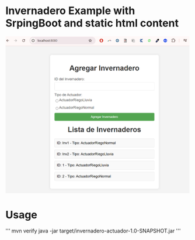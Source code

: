 # Invernadero Example with SrpingBoot and static html content
![Demo](https://github.com/AdanRuiz/SpringBootStaticInv/blob/master/index.png?raw=true)


# Usage
'''
mvn verify
java -jar target/invernadero-actuador-1.0-SNAPSHOT.jar
'''